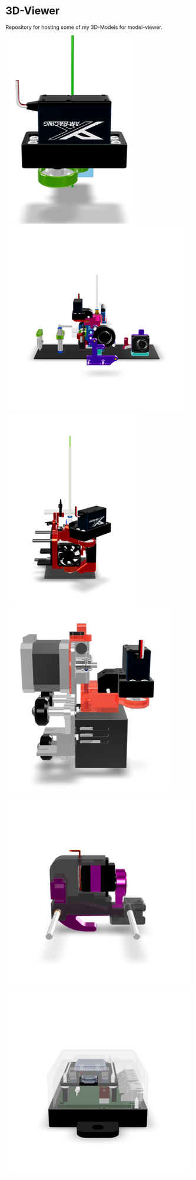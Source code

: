 # 3D-Viewer

Repository for hosting some of my 3D-Models for model-viewer.

[![.](posters/FCBM.png)](https://technik-gegg.github.io/3D-Viewer/FCBM.html)
[![.](posters/FCE3DV6.png)](https://technik-gegg.github.io/3D-Viewer/FCE3DV6.html)
[![.](posters/FCBIQUH2.png)](https://technik-gegg.github.io/3D-Viewer/FCBIQUH2.html)
[![.](posters/FCMSWISS.png)](https://technik-gegg.github.io/3D-Viewer/FCMSWISS.html)

[![.](posters/SCSMALL.png)](https://technik-gegg.github.io/3D-Viewer/SCSMALL.html)


[![.](posters/IFC2ESP32.png)](https://technik-gegg.github.io/3D-Viewer/IFC2ESP32.html)
